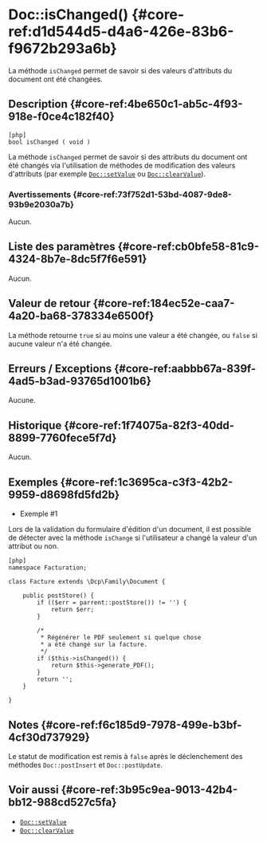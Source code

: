 # Doc::isChanged() {#core-ref:d1d544d5-d4a6-426e-83b6-f9672b293a6b}

<div class="short-description" markdown="1">

La méthode `isChanged` permet de savoir si des valeurs d'attributs du document
ont été changées.

</div>

## Description {#core-ref:4be650c1-ab5c-4f93-918e-f0ce4c182f40}

    [php]
    bool isChanged ( void )

La méthode `isChanged` permet de savoir si des attributs du document ont été
changés via l'utilisation de méthodes de modification des valeurs d'attributs
(par exemple [`Doc::setValue`][Doc::setValue] ou
[`Doc::clearValue`][Doc::clearValue]).

### Avertissements {#core-ref:73f752d1-53bd-4087-9de8-93b9e2030a7b}

Aucun.

## Liste des paramètres {#core-ref:cb0bfe58-81c9-4324-8b7e-8dc5f7f6e591}

Aucun.

## Valeur de retour {#core-ref:184ec52e-caa7-4a20-ba68-378334e6500f}

La méthode retourne `true` si au moins une valeur a été changée, ou `false` si
aucune valeur n'a été changée.

## Erreurs / Exceptions {#core-ref:aabbb67a-839f-4ad5-b3ad-93765d1001b6}

Aucune.

## Historique {#core-ref:1f74075a-82f3-40dd-8899-7760fece5f7d}

Aucun.

## Exemples {#core-ref:1c3695ca-c3f3-42b2-9959-d8698fd5fd2b}

- Exemple #1

Lors de la validation du formulaire d'édition d'un document, il est possible de
détecter avec la méthode `isChange` si l'utilisateur a changé la valeur d'un
attribut ou non.

    [php]
    namespace Facturation;
    
    class Facture extends \Dcp\Family\Document {
    
        public postStore() {
            if (($err = parrent::postStore()) != '') {
                return $err;
            }
            
            /*
             * Régénérer le PDF seulement si quelque chose
             * a été changé sur la facture.
             */
            if ($this->isChanged()) {
                return $this->generate_PDF();
            }
            return '';
        }
    
    }

## Notes {#core-ref:f6c185d9-7978-499e-b3bf-4cf30d737929}

Le statut de modification est remis à `false` après le déclenchement des
méthodes `Doc::postInsert` et `Doc::postUpdate`.

## Voir aussi {#core-ref:3b95c9ea-9013-42b4-bb12-988cd527c5fa}

- [`Doc::setValue`][Doc::setValue]
- [`Doc::clearValue`][Doc::clearValue]

<!-- links -->
[Doc::setValue]: #core-ref:febc397f-e629-4d47-955d-27cab8f4ed2f
[Doc::clearValue]: #core-ref:30b0592f-f0cd-498f-bc5f-301891c297e0
